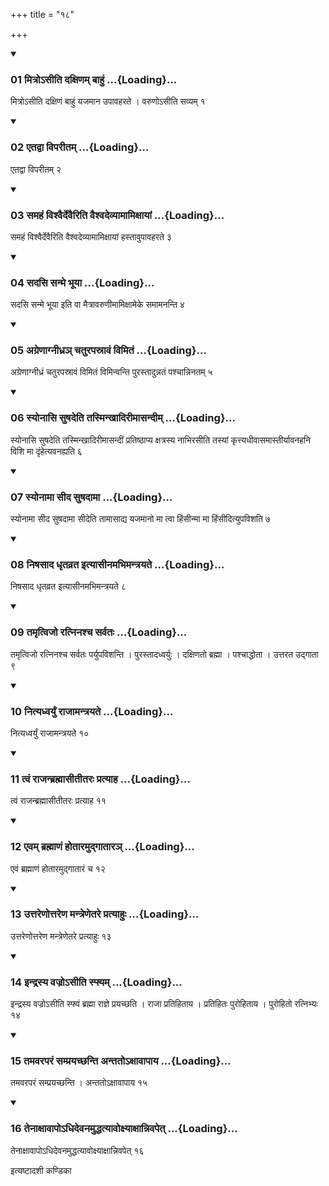 +++
title = "१८"

+++

<div class="js_include" includetitle="true" newlevelforh1="3" unfilled="" url="/vedAH_yajuH/taittirIyam/sUtram/ApastambaH/shrautam/vishvAsa-prastutiH/18/18/01_mitro-sIti_daxiNam_bAhuM.md">
<details open><summary><h3>01 मित्रोऽसीति दक्षिणम् बाहुं ...{Loading}...</h3></summary>

मित्रोऽसीति दक्षिणं बाहुं यजमान उपावहरते । वरुणोऽसीति सव्यम् १
</details>
</div>

<div class="js_include collapsed" newlevelforh1="4" title="सर्वाष् टीकाः" url="/vedAH_yajuH/taittirIyam/sUtram/ApastambaH/shrautam/sarvASh_TIkAH/18/18/01_mitro-sIti_daxiNam_bAhuM.md"> </div>



<div class="js_include collapsed" newlevelforh1="4" title="मूलम्" url="/vedAH_yajuH/taittirIyam/sUtram/ApastambaH/shrautam/mUlam/18/18/01_mitro-sIti_daxiNam_bAhuM.md"> </div>


<div class="js_include" includetitle="true" newlevelforh1="3" unfilled="" url="/vedAH_yajuH/taittirIyam/sUtram/ApastambaH/shrautam/vishvAsa-prastutiH/18/18/02_etadvA_viparItam.md">
<details open><summary><h3>02 एतद्वा विपरीतम् ...{Loading}...</h3></summary>

एतद्वा विपरीतम् २
</details>
</div>

<div class="js_include collapsed" newlevelforh1="4" title="सर्वाष् टीकाः" url="/vedAH_yajuH/taittirIyam/sUtram/ApastambaH/shrautam/sarvASh_TIkAH/18/18/02_etadvA_viparItam.md"> </div>



<div class="js_include collapsed" newlevelforh1="4" title="मूलम्" url="/vedAH_yajuH/taittirIyam/sUtram/ApastambaH/shrautam/mUlam/18/18/02_etadvA_viparItam.md"> </div>


<div class="js_include" includetitle="true" newlevelforh1="3" unfilled="" url="/vedAH_yajuH/taittirIyam/sUtram/ApastambaH/shrautam/vishvAsa-prastutiH/18/18/03_samahaM_vishvairdevairiti_vaishvadevyAmAmixAyAM.md">
<details open><summary><h3>03 समहं विश्वैर्देवैरिति वैश्वदेव्यामामिक्षायां ...{Loading}...</h3></summary>

समहं विश्वैर्देवैरिति वैश्वदेव्यामामिक्षायां हस्तावुपावहरते ३
</details>
</div>

<div class="js_include collapsed" newlevelforh1="4" title="सर्वाष् टीकाः" url="/vedAH_yajuH/taittirIyam/sUtram/ApastambaH/shrautam/sarvASh_TIkAH/18/18/03_samahaM_vishvairdevairiti_vaishvadevyAmAmixAyAM.md"> </div>



<div class="js_include collapsed" newlevelforh1="4" title="मूलम्" url="/vedAH_yajuH/taittirIyam/sUtram/ApastambaH/shrautam/mUlam/18/18/03_samahaM_vishvairdevairiti_vaishvadevyAmAmixAyAM.md"> </div>


<div class="js_include" includetitle="true" newlevelforh1="3" unfilled="" url="/vedAH_yajuH/taittirIyam/sUtram/ApastambaH/shrautam/vishvAsa-prastutiH/18/18/04_sadasi_sanme_bhUyA.md">
<details open><summary><h3>04 सदसि सन्मे भूया ...{Loading}...</h3></summary>

सदसि सन्मे भूया इति वा मैत्रावरुणीमामिक्षामेके समामनन्ति ४
</details>
</div>

<div class="js_include collapsed" newlevelforh1="4" title="सर्वाष् टीकाः" url="/vedAH_yajuH/taittirIyam/sUtram/ApastambaH/shrautam/sarvASh_TIkAH/18/18/04_sadasi_sanme_bhUyA.md"> </div>



<div class="js_include collapsed" newlevelforh1="4" title="मूलम्" url="/vedAH_yajuH/taittirIyam/sUtram/ApastambaH/shrautam/mUlam/18/18/04_sadasi_sanme_bhUyA.md"> </div>


<div class="js_include" includetitle="true" newlevelforh1="3" unfilled="" url="/vedAH_yajuH/taittirIyam/sUtram/ApastambaH/shrautam/vishvAsa-prastutiH/18/18/05_agreNAgnIdhra~n_chaturapasrAvaM_vimitaM.md">
<details open><summary><h3>05 अग्रेणाग्नीध्रञ् चतुरपस्रावं विमितं ...{Loading}...</h3></summary>

अग्रेणाग्नीध्रं चतुरपस्रावं विमितं विमिन्वन्ति पुरस्तादुन्नतं पश्चान्निनतम् ५
</details>
</div>

<div class="js_include collapsed" newlevelforh1="4" title="सर्वाष् टीकाः" url="/vedAH_yajuH/taittirIyam/sUtram/ApastambaH/shrautam/sarvASh_TIkAH/18/18/05_agreNAgnIdhra~n_chaturapasrAvaM_vimitaM.md"> </div>



<div class="js_include collapsed" newlevelforh1="4" title="मूलम्" url="/vedAH_yajuH/taittirIyam/sUtram/ApastambaH/shrautam/mUlam/18/18/05_agreNAgnIdhra~n_chaturapasrAvaM_vimitaM.md"> </div>


<div class="js_include" includetitle="true" newlevelforh1="3" unfilled="" url="/vedAH_yajuH/taittirIyam/sUtram/ApastambaH/shrautam/vishvAsa-prastutiH/18/18/06_syonAsi_suShadeti_tasminkhAdirImAsandIm.md">
<details open><summary><h3>06 स्योनासि सुषदेति तस्मिन्खादिरीमासन्दीम् ...{Loading}...</h3></summary>

स्योनासि सुषदेति तस्मिन्खादिरीमासन्दीं प्रतिष्ठाप्य क्षत्रस्य नाभिरसीति तस्यां कृत्त्यधीवासमास्तीर्यावनहनि विशि मा दृंहेत्यवनह्यति ६
</details>
</div>

<div class="js_include collapsed" newlevelforh1="4" title="सर्वाष् टीकाः" url="/vedAH_yajuH/taittirIyam/sUtram/ApastambaH/shrautam/sarvASh_TIkAH/18/18/06_syonAsi_suShadeti_tasminkhAdirImAsandIm.md"> </div>



<div class="js_include collapsed" newlevelforh1="4" title="मूलम्" url="/vedAH_yajuH/taittirIyam/sUtram/ApastambaH/shrautam/mUlam/18/18/06_syonAsi_suShadeti_tasminkhAdirImAsandIm.md"> </div>


<div class="js_include" includetitle="true" newlevelforh1="3" unfilled="" url="/vedAH_yajuH/taittirIyam/sUtram/ApastambaH/shrautam/vishvAsa-prastutiH/18/18/07_syonAmA_sIda_suShadAmA.md">
<details open><summary><h3>07 स्योनामा सीद सुषदामा ...{Loading}...</h3></summary>

स्योनामा सीद सुषदामा सीदेति तामासाद्य यजमानो मा त्वा हिंसीन्मा मा हिंसीदित्युपविशति ७
</details>
</div>

<div class="js_include collapsed" newlevelforh1="4" title="सर्वाष् टीकाः" url="/vedAH_yajuH/taittirIyam/sUtram/ApastambaH/shrautam/sarvASh_TIkAH/18/18/07_syonAmA_sIda_suShadAmA.md"> </div>



<div class="js_include collapsed" newlevelforh1="4" title="मूलम्" url="/vedAH_yajuH/taittirIyam/sUtram/ApastambaH/shrautam/mUlam/18/18/07_syonAmA_sIda_suShadAmA.md"> </div>


<div class="js_include" includetitle="true" newlevelforh1="3" unfilled="" url="/vedAH_yajuH/taittirIyam/sUtram/ApastambaH/shrautam/vishvAsa-prastutiH/18/18/08_niShasAda_dhRtavrata_ityAsInamabhimantrayate.md">
<details open><summary><h3>08 निषसाद धृतव्रत इत्यासीनमभिमन्त्रयते ...{Loading}...</h3></summary>

निषसाद धृतव्रत इत्यासीनमभिमन्त्रयते ८
</details>
</div>

<div class="js_include collapsed" newlevelforh1="4" title="सर्वाष् टीकाः" url="/vedAH_yajuH/taittirIyam/sUtram/ApastambaH/shrautam/sarvASh_TIkAH/18/18/08_niShasAda_dhRtavrata_ityAsInamabhimantrayate.md"> </div>



<div class="js_include collapsed" newlevelforh1="4" title="मूलम्" url="/vedAH_yajuH/taittirIyam/sUtram/ApastambaH/shrautam/mUlam/18/18/08_niShasAda_dhRtavrata_ityAsInamabhimantrayate.md"> </div>


<div class="js_include" includetitle="true" newlevelforh1="3" unfilled="" url="/vedAH_yajuH/taittirIyam/sUtram/ApastambaH/shrautam/vishvAsa-prastutiH/18/18/09_tamRtvijo_ratninashcha_sarvataH.md">
<details open><summary><h3>09 तमृत्विजो रत्निनश्च सर्वतः ...{Loading}...</h3></summary>

तमृत्विजो रत्निनश्च सर्वतः पर्युपविशन्ति । पुरस्तादध्वर्युः । दक्षिणतो ब्रह्मा । पश्चाद्धोता । उत्तरत उद्गाता ९
</details>
</div>

<div class="js_include collapsed" newlevelforh1="4" title="सर्वाष् टीकाः" url="/vedAH_yajuH/taittirIyam/sUtram/ApastambaH/shrautam/sarvASh_TIkAH/18/18/09_tamRtvijo_ratninashcha_sarvataH.md"> </div>



<div class="js_include collapsed" newlevelforh1="4" title="मूलम्" url="/vedAH_yajuH/taittirIyam/sUtram/ApastambaH/shrautam/mUlam/18/18/09_tamRtvijo_ratninashcha_sarvataH.md"> </div>


<div class="js_include" includetitle="true" newlevelforh1="3" unfilled="" url="/vedAH_yajuH/taittirIyam/sUtram/ApastambaH/shrautam/vishvAsa-prastutiH/18/18/10_nityadhvaryuM_rAjAmantrayate.md">
<details open><summary><h3>10 नित्यध्वर्युं राजामन्त्रयते ...{Loading}...</h3></summary>

नित्यध्वर्युं राजामन्त्रयते १०
</details>
</div>

<div class="js_include collapsed" newlevelforh1="4" title="सर्वाष् टीकाः" url="/vedAH_yajuH/taittirIyam/sUtram/ApastambaH/shrautam/sarvASh_TIkAH/18/18/10_nityadhvaryuM_rAjAmantrayate.md"> </div>



<div class="js_include collapsed" newlevelforh1="4" title="मूलम्" url="/vedAH_yajuH/taittirIyam/sUtram/ApastambaH/shrautam/mUlam/18/18/10_nityadhvaryuM_rAjAmantrayate.md"> </div>


<div class="js_include" includetitle="true" newlevelforh1="3" unfilled="" url="/vedAH_yajuH/taittirIyam/sUtram/ApastambaH/shrautam/vishvAsa-prastutiH/18/18/11_tvaM_rAjanbrahmAsItItaraH_pratyAha.md">
<details open><summary><h3>11 त्वं राजन्ब्रह्मासीतीतरः प्रत्याह ...{Loading}...</h3></summary>

त्वं राजन्ब्रह्मासीतीतरः प्रत्याह ११
</details>
</div>

<div class="js_include collapsed" newlevelforh1="4" title="सर्वाष् टीकाः" url="/vedAH_yajuH/taittirIyam/sUtram/ApastambaH/shrautam/sarvASh_TIkAH/18/18/11_tvaM_rAjanbrahmAsItItaraH_pratyAha.md"> </div>



<div class="js_include collapsed" newlevelforh1="4" title="मूलम्" url="/vedAH_yajuH/taittirIyam/sUtram/ApastambaH/shrautam/mUlam/18/18/11_tvaM_rAjanbrahmAsItItaraH_pratyAha.md"> </div>


<div class="js_include" includetitle="true" newlevelforh1="3" unfilled="" url="/vedAH_yajuH/taittirIyam/sUtram/ApastambaH/shrautam/vishvAsa-prastutiH/18/18/12_evam_brahmANaM_hotAramudgAtAra~n.md">
<details open><summary><h3>12 एवम् ब्रह्माणं होतारमुद्गातारञ् ...{Loading}...</h3></summary>

एवं ब्रह्माणं होतारमुद्गातारं च १२
</details>
</div>

<div class="js_include collapsed" newlevelforh1="4" title="सर्वाष् टीकाः" url="/vedAH_yajuH/taittirIyam/sUtram/ApastambaH/shrautam/sarvASh_TIkAH/18/18/12_evam_brahmANaM_hotAramudgAtAra~n.md"> </div>



<div class="js_include collapsed" newlevelforh1="4" title="मूलम्" url="/vedAH_yajuH/taittirIyam/sUtram/ApastambaH/shrautam/mUlam/18/18/12_evam_brahmANaM_hotAramudgAtAra~n.md"> </div>


<div class="js_include" includetitle="true" newlevelforh1="3" unfilled="" url="/vedAH_yajuH/taittirIyam/sUtram/ApastambaH/shrautam/vishvAsa-prastutiH/18/18/13_uttareNottareNa_mantreNetare_pratyAhuH.md">
<details open><summary><h3>13 उत्तरेणोत्तरेण मन्त्रेणेतरे प्रत्याहुः ...{Loading}...</h3></summary>

उत्तरेणोत्तरेण मन्त्रेणेतरे प्रत्याहुः १३
</details>
</div>

<div class="js_include collapsed" newlevelforh1="4" title="सर्वाष् टीकाः" url="/vedAH_yajuH/taittirIyam/sUtram/ApastambaH/shrautam/sarvASh_TIkAH/18/18/13_uttareNottareNa_mantreNetare_pratyAhuH.md"> </div>



<div class="js_include collapsed" newlevelforh1="4" title="मूलम्" url="/vedAH_yajuH/taittirIyam/sUtram/ApastambaH/shrautam/mUlam/18/18/13_uttareNottareNa_mantreNetare_pratyAhuH.md"> </div>


<div class="js_include" includetitle="true" newlevelforh1="3" unfilled="" url="/vedAH_yajuH/taittirIyam/sUtram/ApastambaH/shrautam/vishvAsa-prastutiH/18/18/14_indrasya_vajro-sIti_sphyam.md">
<details open><summary><h3>14 इन्द्रस्य वज्रोऽसीति स्फ्यम् ...{Loading}...</h3></summary>

इन्द्रस्य वज्रोऽसीति स्फ्यं ब्रह्मा राज्ञे प्रयच्छति । राजा प्रतिहिताय । प्रतिहितः पुरोहिताय । पुरोहितो रत्निभ्यः १४
</details>
</div>

<div class="js_include collapsed" newlevelforh1="4" title="सर्वाष् टीकाः" url="/vedAH_yajuH/taittirIyam/sUtram/ApastambaH/shrautam/sarvASh_TIkAH/18/18/14_indrasya_vajro-sIti_sphyam.md"> </div>



<div class="js_include collapsed" newlevelforh1="4" title="मूलम्" url="/vedAH_yajuH/taittirIyam/sUtram/ApastambaH/shrautam/mUlam/18/18/14_indrasya_vajro-sIti_sphyam.md"> </div>


<div class="js_include" includetitle="true" newlevelforh1="3" unfilled="" url="/vedAH_yajuH/taittirIyam/sUtram/ApastambaH/shrautam/vishvAsa-prastutiH/18/18/15_tamavaraparaM_samprayachChanti_antato-xAvApAya.md">
<details open><summary><h3>15 तमवरपरं सम्प्रयच्छन्ति अन्ततोऽक्षावापाय ...{Loading}...</h3></summary>

तमवरपरं सम्प्रयच्छन्ति । अन्ततोऽक्षावापाय १५
</details>
</div>

<div class="js_include collapsed" newlevelforh1="4" title="सर्वाष् टीकाः" url="/vedAH_yajuH/taittirIyam/sUtram/ApastambaH/shrautam/sarvASh_TIkAH/18/18/15_tamavaraparaM_samprayachChanti_antato-xAvApAya.md"> </div>



<div class="js_include collapsed" newlevelforh1="4" title="मूलम्" url="/vedAH_yajuH/taittirIyam/sUtram/ApastambaH/shrautam/mUlam/18/18/15_tamavaraparaM_samprayachChanti_antato-xAvApAya.md"> </div>


<div class="js_include" includetitle="true" newlevelforh1="3" unfilled="" url="/vedAH_yajuH/taittirIyam/sUtram/ApastambaH/shrautam/vishvAsa-prastutiH/18/18/16_tenAxAvApo-dhidevanamuddhatyAvoxyAxAnnivapet.md">
<details open><summary><h3>16 तेनाक्षावापोऽधिदेवनमुद्धत्यावोक्ष्याक्षान्निवपेत् ...{Loading}...</h3></summary>

तेनाक्षावापोऽधिदेवनमुद्धत्यावोक्ष्याक्षान्निवपेत् १६
</details>
</div>

<div class="js_include collapsed" newlevelforh1="4" title="सर्वाष् टीकाः" url="/vedAH_yajuH/taittirIyam/sUtram/ApastambaH/shrautam/sarvASh_TIkAH/18/18/16_tenAxAvApo-dhidevanamuddhatyAvoxyAxAnnivapet.md"> </div>



<div class="js_include collapsed" newlevelforh1="4" title="मूलम्" url="/vedAH_yajuH/taittirIyam/sUtram/ApastambaH/shrautam/mUlam/18/18/16_tenAxAvApo-dhidevanamuddhatyAvoxyAxAnnivapet.md"> </div>





  
इत्यष्टादशी कण्डिका 
